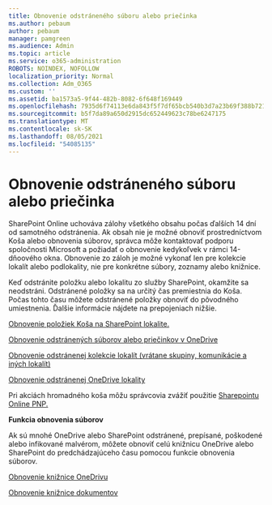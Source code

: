 ```yaml
---
title: Obnovenie odstráneného súboru alebo priečinka
ms.author: pebaum
author: pebaum
manager: pamgreen
ms.audience: Admin
ms.topic: article
ms.service: o365-administration
ROBOTS: NOINDEX, NOFOLLOW
localization_priority: Normal
ms.collection: Adm_O365
ms.custom: ''
ms.assetid: ba1573a5-9f44-482b-8082-6f648f169449
ms.openlocfilehash: 7935d6f74113e6da843f5f7df65bcb540b3d7a23b69f388b721fd778f4ff7a0f
ms.sourcegitcommit: b5f7da89a650d2915dc652449623c78be6247175
ms.translationtype: MT
ms.contentlocale: sk-SK
ms.lasthandoff: 08/05/2021
ms.locfileid: "54085135"
---
```

# <a name="restore-a-deleted-file-or-folder"></a>Obnovenie odstráneného súboru alebo priečinka

SharePoint Online uchováva zálohy všetkého obsahu počas ďalších 14 dní od samotného odstránenia. Ak obsah nie je možné obnoviť prostredníctvom Koša alebo obnovenia súborov, správca môže kontaktovať podporu spoločnosti Microsoft a požiadať o obnovenie kedykoľvek v rámci 14-dňoového okna. Obnovenie zo záloh je možné vykonať len pre kolekcie lokalít alebo podlokality, nie pre konkrétne súbory, zoznamy alebo knižnice.

Keď odstránite položku alebo lokalitu zo služby SharePoint, okamžite sa neodstráni. Odstránené položky sa na určitý čas premiestnia do Koša. Počas tohto času môžete odstránené položky obnoviť do pôvodného umiestnenia. Ďalšie informácie nájdete na prepojeniach nižšie.

[Obnovenie položiek Koša na SharePoint lokalite.](https://support.microsoft.com/office/restore-items-in-the-recycle-bin-that-were-deleted-from-sharepoint-or-teams-6df466b6-55f2-4898-8d6e-c0dff851a0be)

[Obnovenie odstránených súborov alebo priečinkov v OneDrive](https://support.office.com/article/Restore-deleted-files-or-folders-in-OneDrive-949ada80-0026-4db3-a953-c99083e6a84f)

[Obnovenie odstránenej kolekcie lokalít (vrátane skupiny, komunikácie a iných lokalít)](https://docs.microsoft.com/sharepoint/restore-deleted-site-collection)

[Obnovenie odstránenej OneDrive lokality](https://docs.microsoft.com/onedrive/restore-deleted-onedrive)

Pri akciách hromadného koša môžu správcovia zvážiť použitie [Sharepointu Online PNP.](https://docs.microsoft.com/powershell/sharepoint/sharepoint-pnp/sharepoint-pnp-cmdlets?view=sharepoint-ps)

**Funkcia obnovenia súborov**

Ak sú mnohé OneDrive alebo SharePoint odstránené, prepísané, poškodené alebo infikované malvérom, môžete obnoviť celú knižnicu OneDrive alebo SharePoint do predchádzajúceho času pomocou funkcie obnovenia súborov.

[Obnovenie knižnice OneDrivu](https://support.office.com/article/restore-your-onedrive-fa231298-759d-41cf-bcd0-25ac53eb8a15)

[Obnovenie knižnice dokumentov](https://support.office.com/article/restore-a-document-library-317791c3-8bd0-4dfd-8254-3ca90883d39a)

